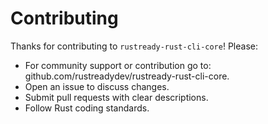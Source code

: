 # Contributing

Thanks for contributing to `rustready-rust-cli-core`! Please:
- For community support or contribution go to: github.com/rustreadydev/rustready-rust-cli-core.
- Open an issue to discuss changes.
- Submit pull requests with clear descriptions.
- Follow Rust coding standards.
